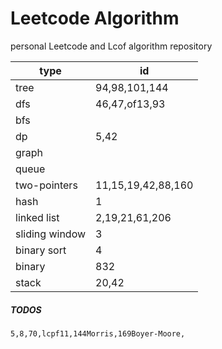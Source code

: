 # Leetcode Algorithm

 personal Leetcode and Lcof algorithm repository



| type           | id                 |
| -------------- | ------------------ |
| tree           | 94,98,101,144      |
| dfs            | 46,47,of13,93      |
| bfs            |                    |
| dp             | 5,42               |
| graph          |                    |
| queue          |                    |
| two-pointers   | 11,15,19,42,88,160 |
| hash           | 1                  |
| linked list    | 2,19,21,61,206     |
| sliding window | 3                  |
| binary sort    | 4                  |
| binary         | 832                |
| stack          | 20,42              |



##### TODOS

```
5,8,70,lcpf11,144Morris,169Boyer-Moore,
```

